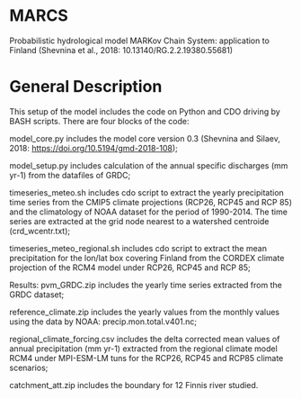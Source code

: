 # MARCS
Probabilistic hydrological model MARKov Chain System:  application to Finland (Shevnina et al., 2018: 10.13140/RG.2.2.19380.55681)
# General Description
This setup of the model includes the code on Python and CDO driving by BASH scripts. There are four blocks of the code: 

model_core.py includes the model core version 0.3 (Shevnina and Silaev, 2018: https://doi.org/10.5194/gmd-2018-108);

model_setup.py includes calculation of the annual specific discharges (mm yr-1) from the datafiles of GRDC;

timeseries_meteo.sh includes cdo script to extract the yearly precipitation time series from the CMIP5 climate projections (RCP26, RCP45 and RCP 85) and the climatology of NOAA dataset for the period of 1990-2014. The time series are extracted at the grid node nearest to a watershed centroide (crd_wcentr.txt);

timeseries_meteo_regional.sh includes cdo script to extract the mean precipitation for the lon/lat box covering Finland from the CORDEX climate projection of the RCM4 model under RCP26, RCP45 and RCP 85;


Results:
pvm_GRDC.zip includes the yearly time series extracted from the GRDC dataset;

reference_climate.zip includes the yearly values from the monthly values using the data by NOAA: precip.mon.total.v401.nc;

regional_climate_forcing.csv includes the delta corrected mean values of annual precipitation (mm yr-1) extracted from the regional climate model RCM4 under MPI-ESM-LM tuns for the RCP26, RCP45 and RCP85 climate scenarios;

catchment_att.zip includes the boundary for 12 Finnis river studied. 
